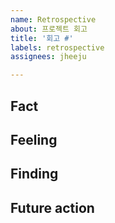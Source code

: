 ```yaml
---
name: Retrospective
about: 프로젝트 회고
title: '회고 #'
labels: retrospective
assignees: jheeju

---
```


## Fact

## Feeling

## Finding

## Future action
